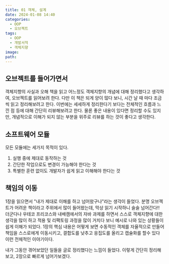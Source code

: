 ```yaml
---
title: 01 객체, 설계
date: 2024-01-08 14:40
categories:
  - OOP
  - 오브젝트
tags:
  - OOP
  - 개발서적
  - 객체지향
image: 
path:
---
```


## 오브젝트를 들어가면서
객체지향의 사실과 오해 책을 읽고 어느정도 객체지향의 개념에 대해 정리했다고 생각하여, 오브젝트를 읽어보려 한다. 다만 이 책은 되게 양이 많다 보니, 시간 날 때 마다 조금씩 읽고 정리해보려고 한다. 이번에는 세세하게 정리한다기 보다는 전체적인 흐름과 느낀 점 등에 대해 간단히 리뷰해보려고 한다. 물론 좋은 내용이 있다면 정리할 수도 있지만, 개념적으로 이해가 되지 않는 부분을 위주로 리뷰를 하는 것이 좋다고 생각한다.


## 소프트웨어 모듈
모든 모듈에는 세가지 목적이 있다.
1. 실행 중에 제대로 동작하는 것
2. 간단한 작업으로도 변경이 가능해야 한다는 것
3. 특별한 훈련 없이도 개발자가 쉽게 읽고 이해해야 한다는 것

## 책임의 이동
1장을 읽으면서 "내가 제대로 이해를 하고 넘어왔구나"라는 생각이 들었다. 분명 오브젝트가 어려운 책이라고 주위에서 많이 들어왔는데, 막상 읽기 시작하니 술술 넘어간다!! 더군다나 우테코 프리코스와 내배캠에서의 자바 과제를 하면서 스스로 객체지향에 대한 생각을 많이 하고 적용 및 리팩토링 과정을 많이 거치다 보니 예시로 나와 있는 상황들이 쉽게 이해가 되었다. 1장의 핵심 내용은 어떻게 보면 수동적인 객체를 자율적으로 만들어 책임을 스스로에게 이동시키고, 결합도를 낮추고 응집도를 올리고 캡슐화를 할수 있다 이런 전체적인 이야기이다.

내가 그동안 겪어보았던 일들을 글로 정리했다는 느낌이 들었다. 이렇게 간단히 정리해보고, 2장으로 빠르게 넘어가보겠다.